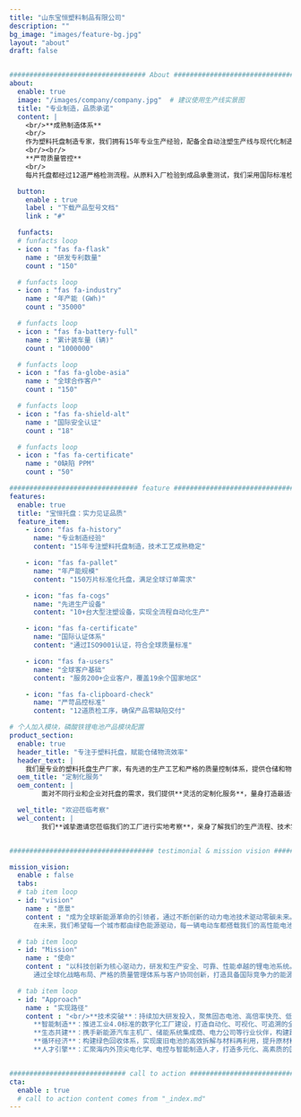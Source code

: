 ```yaml
---
title: "山东宝恒塑料制品有限公司"
description: ""
bg_image: "images/feature-bg.jpg"
layout: "about"
draft: false


################################## About #####################################
about:
  enable: true
  image: "/images/company/company.jpg"  # 建议使用生产线实景图
  title: "专业制造，品质承诺"
  content: |
    <br/>**成熟制造体系**
    <br/>
    作为塑料托盘制造专家，我们拥有15年专业生产经验，配备全自动注塑生产线与现代化制造车间。通过规模化生产与精益管理，确保产品高一致性与稳定供应，年产能达150万片，满足全球客户需求。
    <br/><br/>
    **严苛质量管控**
    <br/>
    每片托盘都经过12道严格检测流程。从原料入厂检验到成品承重测试，我们采用国际标准检测设备，确保托盘耐冲击性、抗腐蚀性及尺寸精度符合行业规范，为您的物流作业提供可靠保障。

  button:
    enable : true
    label : "下载产品型号文档"
    link : "#"

  funfacts:
  # funfacts loop
  - icon : "fas fa-flask"
    name : "研发专利数量"
    count : "150"

  # funfacts loop
  - icon : "fas fa-industry"
    name : "年产能 (GWh)"
    count : "35000"

  # funfacts loop
  - icon : "fas fa-battery-full"
    name : "累计装车量 (辆)"
    count : "1000000"

  # funfacts loop
  - icon : "fas fa-globe-asia"
    name : "全球合作客户"
    count : "150"

  # funfacts loop
  - icon : "fas fa-shield-alt"
    name : "国际安全认证"
    count : "18"

  # funfacts loop
  - icon : "fas fa-certificate"
    name : "0缺陷 PPM"
    count : "50"

################################ feature #####################################
features:
  enable: true
  title: "宝恒托盘：实力见证品质"
  feature_item:
    - icon: "fas fa-history"
      name: "专业制造经验"
      content: "15年专注塑料托盘制造，技术工艺成熟稳定"

    - icon: "fas fa-pallet"
      name: "年产能规模"
      content: "150万片标准化托盘，满足全球订单需求"

    - icon: "fas fa-cogs"
      name: "先进生产设备"
      content: "10+台大型注塑设备，实现全流程自动化生产"

    - icon: "fas fa-certificate"
      name: "国际认证体系"
      content: "通过ISO9001认证，符合全球质量标准"

    - icon: "fas fa-users"
      name: "全球客户基础"
      content: "服务200+企业客户，覆盖19余个国家地区"

    - icon: "fas fa-clipboard-check"
      name: "严苛品控标准"
      content: "12道质检工序，确保产品零缺陷交付"

# 个人加入模块，磷酸铁锂电池产品模块配置
product_section:
  enable: true
  header_title: "专注于塑料托盘，赋能仓储物流效率"
  header_text: |
    我们是专业的塑料托盘生产厂家，有先进的生产工艺和严格的质量控制体系，提供仓储和物流所需的符合国际标准的各种塑料托盘。
  oem_title: "定制化服务"
  oem_content: |
        面对不同行业和企业对托盘的需求，我们提供**灵活的定制化服务**，量身打造最适合您的专属托盘产品

  wel_title: "欢迎莅临考察"
  wel_content: |
        我们**诚挚邀请您莅临我们的工厂进行实地考察**，亲身了解我们的生产流程、技术实力和质量管理体系。


#################################### testimonial & mission vision #######################################

mission_vision:
  enable : false
  tabs:
  # tab item loop
  - id: "vision"
    name : "愿景"
    content : "成为全球新能源革命的引领者，通过不断创新的动力电池技术驱动零碳未来。我们立志打造一个绿色、智能、高效的能源世界，不仅为电动交通和智慧储能提供核心动力，更为地球生态修复和人类文明的可持续发展贡献力量。  
      在未来，我们希望每一个城市都由绿色能源驱动，每一辆电动车都搭载我们的高性能电池，每一个家庭都能接入安全、清洁、智能的储能系统。我们将以全球视野、技术为本，走在能源变革的前沿，推动从化石能源向可再生能源的深度转型，最终实现人类与自然的和谐共生。"

  # tab item loop
  - id: "Mission"
    name : "使命"
    content : "以科技创新为核心驱动力，研发和生产安全、可靠、性能卓越的锂电池系统。我们致力于为新能源汽车、工业储能、家庭储能等多元化场景提供高效、智能、绿色的能源解决方案。  
      通过全球化战略布局、严格的质量管理体系与客户协同创新，打造具备国际竞争力的能源品牌，助力交通电动化、能源低碳化、电网智能化的全球升级进程。我们的使命不仅是提供电力，更是推动世界向更环保、更可持续的方向前进。"

  # tab item loop
  - id: "Approach"
    name : "实现路径"
    content : "<br/>**技术突破**：持续加大研发投入，聚焦固态电池、高倍率快充、低温启动、热管理系统等关键技术，实现能量密度与安全性的双重跃升。<br>
      **智能制造**：推进工业4.0标准的数字化工厂建设，打造自动化、可视化、可追溯的全流程智能生产体系，从源头保障产品一致性与卓越品质。<br>
      **生态共建**：携手新能源汽车主机厂、储能系统集成商、电力公司等行业伙伴，构建跨产业协同的闭环生态链，推动产业共赢和技术融合发展。<br>
      **循环经济**：构建绿色回收体系，实现废旧电池的高效拆解与材料再利用，提升原材料利用率至95%以上，降低资源消耗，践行可持续发展承诺。<br>
      **人才引擎**：汇聚海内外顶尖电化学、电控与智能制造人才，打造多元化、高素质的国际化团队，通过持续激励与技术交流，保持创新活力与行业领先地位。"


############################# call to action #################################
cta:
  enable : true
  # call to action content comes from "_index.md"
---
```


